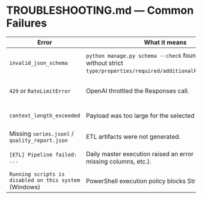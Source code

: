 ﻿# TROUBLESHOOTING.md — Common Failures

| Error | What it means | Fix |
| --- | --- | --- |
| `invalid_json_schema` | `python manage.py schema --check` found an object without strict `type/properties/required/additionalProperties:false`. | Edit `Marketing_analytics/ai.py::build_brief_schema()` so every object sets the strict fields, then rerun the check. |
| `429` or `RateLimitError` | OpenAI throttled the Responses call. | Wait for the backoff to finish, reduce `OPENAI_SERIES_DAYS`, or upgrade API capacity; rerun `python manage.py brief`. |
| `context_length_exceeded` | Payload was too large for the selected model. | Lower `OPENAI_SERIES_DAYS`, trim anomalies via `OPENAI_TOP_ANOMALIES`, or choose a model with a larger context window. |
| Missing `series.jsonl` / `quality_report.json` | ETL artifacts were not generated. | Run `python manage.py etl --quick`; inspect stdout for failures. |
| `[ETL] Pipeline failed: ...` | Daily master execution raised an error (bad config, missing columns, etc.). | Re-run with `python manage.py etl --full --debug` to see stage logs and fix the underlying data/config issue. |
| `Running scripts is disabled on this system` (Windows) | PowerShell execution policy blocks Streamlit/CLI. | Run `Set-ExecutionPolicy -Scope CurrentUser RemoteSigned` in an elevated PowerShell, then retry. |


